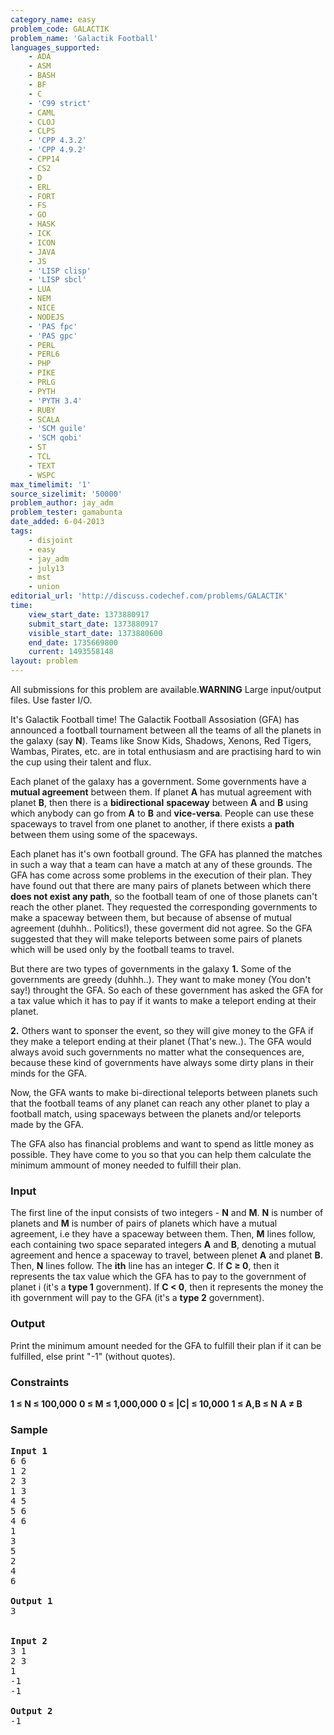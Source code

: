 ```yaml
---
category_name: easy
problem_code: GALACTIK
problem_name: 'Galactik Football'
languages_supported:
    - ADA
    - ASM
    - BASH
    - BF
    - C
    - 'C99 strict'
    - CAML
    - CLOJ
    - CLPS
    - 'CPP 4.3.2'
    - 'CPP 4.9.2'
    - CPP14
    - CS2
    - D
    - ERL
    - FORT
    - FS
    - GO
    - HASK
    - ICK
    - ICON
    - JAVA
    - JS
    - 'LISP clisp'
    - 'LISP sbcl'
    - LUA
    - NEM
    - NICE
    - NODEJS
    - 'PAS fpc'
    - 'PAS gpc'
    - PERL
    - PERL6
    - PHP
    - PIKE
    - PRLG
    - PYTH
    - 'PYTH 3.4'
    - RUBY
    - SCALA
    - 'SCM guile'
    - 'SCM qobi'
    - ST
    - TCL
    - TEXT
    - WSPC
max_timelimit: '1'
source_sizelimit: '50000'
problem_author: jay_adm
problem_tester: gamabunta
date_added: 6-04-2013
tags:
    - disjoint
    - easy
    - jay_adm
    - july13
    - mst
    - union
editorial_url: 'http://discuss.codechef.com/problems/GALACTIK'
time:
    view_start_date: 1373880917
    submit_start_date: 1373880917
    visible_start_date: 1373880600
    end_date: 1735669800
    current: 1493558148
layout: problem
---
```

All submissions for this problem are available.**WARNING** Large input/output files. Use faster I/O.

It's Galactik Football time! The Galactik Football Assosiation (GFA) has announced a football tournament between all the teams of all the planets in the galaxy (say **N**). Teams like Snow Kids, Shadows, Xenons, Red Tigers, Wambas, Pirates, etc. are in total enthusiasm and are practising hard to win the cup using their talent and flux.

Each planet of the galaxy has a government. Some governments have a **mutual agreement** between them. If planet **A** has mutual agreement with planet **B**, then there is a **bidirectional** **spaceway** between **A** and **B** using which anybody can go from **A** to **B** and **vice-versa**. People can use these spaceways to travel from one planet to another, if there exists a **path** between them using some of the spaceways.

Each planet has it's own football ground. The GFA has planned the matches in such a way that a team can have a match at any of these grounds. The GFA has come across some problems in the execution of their plan. They have found out that there are many pairs of planets between which there **does not exist any path**, so the football team of one of those planets can't reach the other planet. They requested the corresponding governments to make a spaceway between them, but because of absense of mutual agreement (duhhh.. Politics!), these goverment did not agree. So the GFA suggested that they will make teleports between some pairs of planets which will be used only by the football teams to travel.

But there are two types of governments in the galaxy
**1.** Some of the governments are greedy (duhhh..). They want to make money (You don't say!) throught the GFA. So each of these government has asked the GFA for a tax value which it has to pay if it wants to make a teleport ending at their planet.

**2.** Others want to sponser the event, so they will give money to the GFA if they make a teleport ending at their planet (That's new..). The GFA would always avoid such governments no matter what the consequences are, because these kind of governments have always some dirty plans in their minds for the GFA.

Now, the GFA wants to make bi-directional teleports between planets such that the football teams of any planet can reach any other planet to play a football match, using spaceways between the planets and/or teleports made by the GFA.

The GFA also has financial problems and want to spend as little money as possible. They have come to you so that you can help them calculate the minimum ammount of money needed to fulfill their plan.

### Input

The first line of the input consists of two integers - **N** and **M**. **N** is number of planets and **M** is number of pairs of planets which have a mutual agreement, i.e they have a spaceway between them. Then, **M** lines follow, each containing two space separated integers **A** and **B**, denoting a mutual agreement and hence a spaceway to travel, between plenet **A** and planet **B**. Then, **N** lines follow. The **ith** line has an integer **C**. If **C ≥ 0**, then it represents the tax value which the GFA has to pay to the government of planet i (it's a **type 1** government). If **C < 0**, then it represents the money the ith government will pay to the GFA (it's a **type 2** government).

### Output

Print the minimum amount needed for the GFA to fulfill their plan if it can be fulfilled, else print "-1" (without quotes).

### Constraints

**1 ≤ N ≤ 100,000**
**0 ≤ M ≤ 1,000,000**
**0 ≤ |C| ≤ 10,000**
**1 ≤ A,B ≤ N**
**A ≠ B**

### Sample

<pre>
<b>Input 1</b>
6 6
1 2
2 3
1 3
4 5
5 6
4 6
1
3
5
2
4
6

<b>Output 1</b>
3


<b>Input 2</b>
3 1
2 3
1
-1
-1

<b>Output 2</b>
-1


</pre>